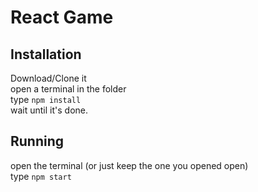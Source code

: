 # React Game
  
## Installation
Download/Clone it  
open a terminal in the folder  
type `npm install`  
wait until it's done.  
  
## Running  
open the terminal (or just keep the one you opened open)  
type `npm start`